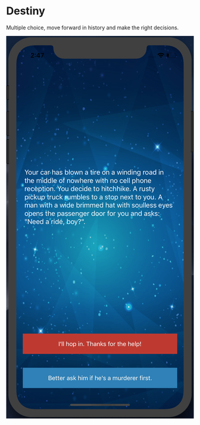 # Destiny
Multiple choice, move forward in history and make the right decisions.

![](images/Destiny.png)
